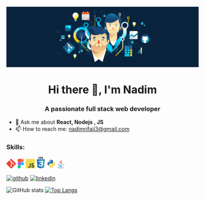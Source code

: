 ![A passionate Full Stack Web Developer](https://github.com/NadimRifaii/NadimRifaii/blob/main/header%403960w.png)
<h1 align="center">Hi there 👋, I'm Nadim</h1>
<h3 align="center">A passionate full stack web developer</h3>

- 💬 Ask me about **React, Nodejs , JS**
- 📫 How to reach me: nadimrifaii3@gmail.com

<h3 align="left">Skills:</h3>
<p><img src="https://github.com/NadimRifaii/NadimRifaii/blob/main/git-original.svg" width="25" /><img  src="https://github.com/NadimRifaii/NadimRifaii/blob/main/figma-original.svg" width="25" /><img src="https://github.com/NadimRifaii/NadimRifaii/blob/main/javascript-original.svg"  width="25"/><img src="https://github.com/NadimRifaii/NadimRifaii/blob/main/css3-original-wordmark.svg" width="30" /><img src="https://github.com/NadimRifaii/NadimRifaii/blob/main/python-original.svg" width="25"/><img src="https://github.com/NadimRifaii/NadimRifaii/blob/main/java-original.svg" width="25" /></p>


[<img src='https://cdn.jsdelivr.net/npm/simple-icons@3.0.1/icons/github.svg' alt='github' height='40'>](https://github.com/NadimRifaii) [<img src='https://cdn.jsdelivr.net/npm/simple-icons@3.0.1/icons/linkedin.svg' alt='linkedin' height='40'>](https://www.linkedin.com/in/nadimrifaii/)  

![GitHub stats](https://github-readme-stats.vercel.app/api?username=NadimRifaii&show_icons=true)  [![Top Langs](https://github-readme-stats.vercel.app/api/top-langs/?username=NadimRifaii)](https://github.com/anuraghazra/github-readme-stats)

